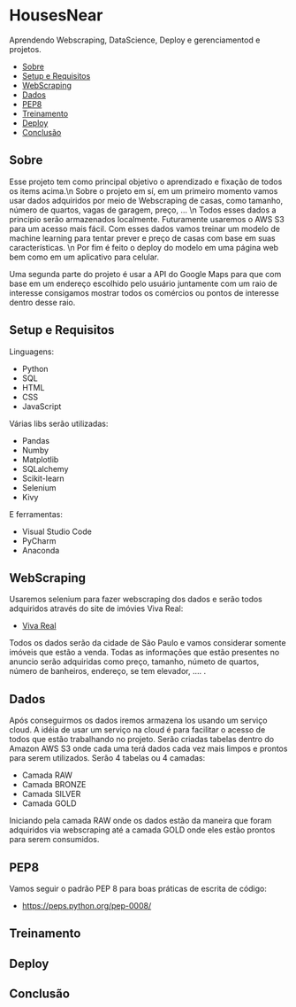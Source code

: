 # HousesNear
Aprendendo Webscraping, DataScience, Deploy e gerenciamentod e projetos.

- [Sobre](#sobre)
- [Setup e Requisitos](#setup-e-requisitos)
- [WebScraping](#webscraping)
- [Dados](#dados)
- [PEP8](#pep8)
- [Treinamento](#treinamento)
- [Deploy](#deploy)
- [Conclusão](#conclusao)

## Sobre
Esse projeto tem como principal objetivo o aprendizado e fixação de todos os items acima.\n
Sobre o projeto em sí, em um primeiro momento vamos usar dados adquiridos por meio de Webscraping de casas, como tamanho, número de quartos, vagas de garagem, preço, ... \n
Todos esses dados a principio serão armazenados localmente. Futuramente usaremos o AWS S3 para um acesso mais fácil.
Com esses dados vamos treinar um modelo de machine learning para tentar prever e preço de casas com base em suas características. \n
Por fim é feito o deploy do modelo em uma página web bem como em um aplicativo para celular.

Uma segunda parte do projeto é usar a API do Google Maps para que com base em um endereço escolhido pelo usuário juntamente com um raio de interesse consigamos mostrar todos os comércios ou pontos de interesse dentro desse raio.

## Setup e Requisitos
Linguagens:

* Python
* SQL
* HTML
* CSS
* JavaScript

Várias libs serão utilizadas:

* Pandas
* Numby
* Matplotlib
* SQLalchemy
* Scikit-learn
* Selenium
* Kivy

E ferramentas:

* Visual Studio Code
* PyCharm
* Anaconda

## WebScraping
Usaremos selenium para fazer webscraping dos dados e serão todos adquiridos através do site de imóvies Viva Real:

- [Viva Real](https://www.vivareal.com.br/venda/sp/sao-paulo/apartamento_residencial/)

Todos os dados serão da cidade de São Paulo e vamos considerar somente imóveis que estão a venda.
Todas as informações que estão presentes no anuncio serão adquiridas como preço, tamanho, númeto de quartos, número de banheiros, endereço, se tem elevador, .... .

## Dados
Após conseguirmos os dados iremos armazena los usando um serviço cloud.
A idéia de usar um serviço na cloud é para facilitar o acesso de todos que estão trabalhando no projeto.
Serão criadas tabelas dentro do Amazon AWS S3 onde cada uma terá dados cada vez mais limpos e prontos para serem utilizados.
Serão 4 tabelas ou 4 camadas:

* Camada RAW
* Camada BRONZE
* Camada SILVER
* Camada GOLD

Iniciando pela camada RAW onde os dados estão da maneira que foram adquiridos via webscraping até a camada GOLD onde eles estão prontos para serem consumidos.

## PEP8
Vamos seguir o padrão PEP 8 para boas práticas de escrita de código:
- https://peps.python.org/pep-0008/

## Treinamento

## Deploy

## Conclusão
